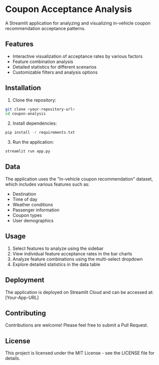 # Coupon Acceptance Analysis

A Streamlit application for analyzing and visualizing in-vehicle coupon recommendation acceptance patterns.

## Features

- Interactive visualization of acceptance rates by various factors
- Feature combination analysis
- Detailed statistics for different scenarios
- Customizable filters and analysis options

## Installation

1. Clone the repository:
```bash
git clone <your-repository-url>
cd coupon-analysis
```

2. Install dependencies:
```bash
pip install -r requirements.txt
```

3. Run the application:
```bash
streamlit run app.py
```

## Data

The application uses the "In-vehicle coupon recommendation" dataset, which includes various features such as:
- Destination
- Time of day
- Weather conditions
- Passenger information
- Coupon types
- User demographics

## Usage

1. Select features to analyze using the sidebar
2. View individual feature acceptance rates in the bar charts
3. Analyze feature combinations using the multi-select dropdown
4. Explore detailed statistics in the data table

## Deployment

The application is deployed on Streamlit Cloud and can be accessed at: [Your-App-URL]

## Contributing

Contributions are welcome! Please feel free to submit a Pull Request.

## License

This project is licensed under the MIT License - see the LICENSE file for details.